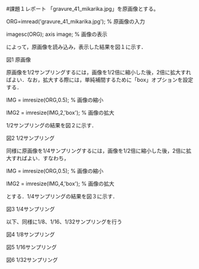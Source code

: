 #課題１レポート
「gravure_41_mikarika.jpg」を原画像とする。

ORG=imread('gravure_41_mikarika.jpg'); % 原画像の入力　

imagesc(ORG); axis image; % 画像の表示

によって，原画像を読み込み，表示した結果を図１に示す．



図1 原画像

原画像を1/2サンプリングするには，画像を1/2倍に縮小した後，2倍に拡大すればよい．なお，拡大する際には，単純補間するために「box」オプションを設定する．

IMG = imresize(ORG,0.5); % 画像の縮小　

IMG2 = imresize(IMG,2,'box'); % 画像の拡大

1/2サンプリングの結果を図２に示す．



図2 1/2サンプリング

同様に原画像を1/4サンプリングするには，画像を1/2倍に縮小した後，2倍に拡大すればよい．すなわち，

IMG = imresize(ORG,0.5); % 画像の縮小

IMG2 = imresize(IMG,4,'box'); % 画像の拡大

とする．1/4サンプリングの結果を図３に示す．


図3 1/4サンプリング

以下、同様に1/8、1/16、1/32サンプリングを行う

図4 1/8サンプリング

図5 1/16サンプリング

図6 1/32サンプリング
